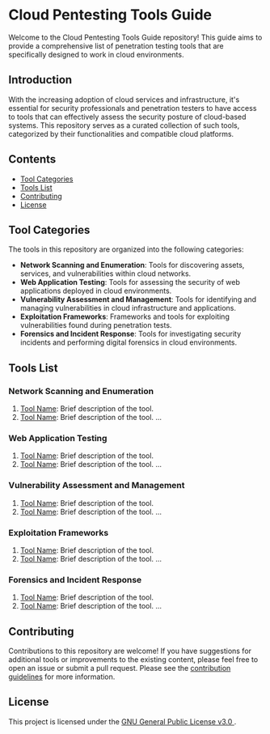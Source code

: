 # Cloud Pentesting Tools Guide

Welcome to the Cloud Pentesting Tools Guide repository! This guide aims to provide a comprehensive list of penetration testing tools that are specifically designed to work in cloud environments.

## Introduction

With the increasing adoption of cloud services and infrastructure, it's essential for security professionals and penetration testers to have access to tools that can effectively assess the security posture of cloud-based systems. This repository serves as a curated collection of such tools, categorized by their functionalities and compatible cloud platforms.

## Contents

- [Tool Categories](#tool-categories)
- [Tools List](#tools-list)
- [Contributing](#contributing)
- [License](#license)

## Tool Categories

The tools in this repository are organized into the following categories:

- **Network Scanning and Enumeration**: Tools for discovering assets, services, and vulnerabilities within cloud networks.
- **Web Application Testing**: Tools for assessing the security of web applications deployed in cloud environments.
- **Vulnerability Assessment and Management**: Tools for identifying and managing vulnerabilities in cloud infrastructure and applications.
- **Exploitation Frameworks**: Frameworks and tools for exploiting vulnerabilities found during penetration tests.
- **Forensics and Incident Response**: Tools for investigating security incidents and performing digital forensics in cloud environments.

## Tools List

### Network Scanning and Enumeration

1. [Tool Name](link/to/tool/repo): Brief description of the tool.
2. [Tool Name](link/to/tool/repo): Brief description of the tool.
   ...

### Web Application Testing

1. [Tool Name](link/to/tool/repo): Brief description of the tool.
2. [Tool Name](link/to/tool/repo): Brief description of the tool.
   ...

### Vulnerability Assessment and Management

1. [Tool Name](link/to/tool/repo): Brief description of the tool.
2. [Tool Name](link/to/tool/repo): Brief description of the tool.
   ...

### Exploitation Frameworks

1. [Tool Name](link/to/tool/repo): Brief description of the tool.
2. [Tool Name](link/to/tool/repo): Brief description of the tool.
   ...

### Forensics and Incident Response

1. [Tool Name](link/to/tool/repo): Brief description of the tool.
2. [Tool Name](link/to/tool/repo): Brief description of the tool.
   ...

## Contributing

Contributions to this repository are welcome! If you have suggestions for additional tools or improvements to the existing content, please feel free to open an issue or submit a pull request. Please see the [contribution guidelines](CONTRIBUTING.md) for more information.

## License

This project is licensed under the [GNU General Public License v3.0
](LICENSE).
